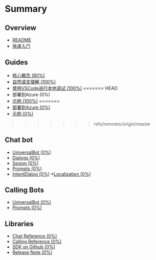 # Summary

## Overview

* [README](README.md)
* [快速入门](overview/getting-started.md)

## Guides

* [核心概念 \(80%\)](guides/core-concepts.md)
* [自然语言理解 \(100%\)](guides/understanding-natural-language.md)
* [使用VSCode进行本地调试 \(100%\)](guides/debug-locally-with-vscode.md)
<<<<<<< HEAD
* 部署到Azure \(0%\)
* [示例 \(100%\)](guides/examples.md)
=======
* [部署到Azure \(0%\)]()
* [示例 \(0%\)](guides/examples.md)
>>>>>>> refs/remotes/origin/master

## Chat bot
* [UniversalBot \(0%\)]()
* [Dialogs \(0%\)]()
* [Sesion \(0%\)]()
* [Prompts \(0%\)]()
* [IntentDialog \(0%\)]()
*[Localization \(0%\)]()
## Calling Bots
* [UniversalBot \(0%\)]()
* [Prompts \(0%\)]()

## Libraries
* [Chat Reference \(0%\)]()
* [Calling Reference \(0%\)]()
* [SDK on Github \(0%\)]()
* [Release Note \(0%\)]()
